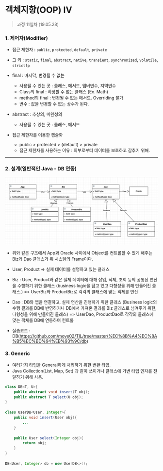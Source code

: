 객체지향(OOP) IV
=========

> 과정 11일차 (19.05.28)

### 1. 제어자(Modifier)
- 접근 제한자 : `public`, `protected`, `default`, `private`
- 그 외 : `static`, `final`, `abstract`, `native`, `transient`, `synchronized`, `volatile`, `strictfp`
- final : 마지막, 변경될 수 없는
    - 사용될 수 있는 곳 : 클래스, 메서드, 멤버변수, 지역번수
    - Class의 final : 확장할 수 없는 클래스 (Ex. Math)
    - method의 final : 변경될 수 없는 메서드. Overriding 불가
    - 변수 : 값을 변경할 수 없는 상수가 된다.

- abstract : 추상의, 미완성의
    - 사용될 수 있는 곳 : 클래스, 메서드

- 접근 제한자를 이용한 캡슐화
    - public > protected > (default) > private
    - 접근 제한자를 사용하는 이유 : 외부로부터 데이터를 보호하고 감추기 위해.

---

### 2. 설계(일반적인 Java - DB 연동)
![](./normal_bizapp_diagram.png)

- 위와 같은 구조에서 App과 Oracle 사이에서 Object를 컨트롤할 수 있게 해주는 Biz와 Dao 클래스가 위 시스템의 Frame이다.

- User, Product => 실제 데이터를 설명하고 있는 클래스
- Biz : User, Product와 같은 실제 데이터에 대해 삽입, 삭제, 조회 등의 공통된 연산을 수행하기 위한 클래스 (business logic을 담고 있고 다형성을 위해 만들어진 클래스.) => UserBiz와 ProductBiz로 각각의 클래스에 맞는 객체를 연산
- Dao : DB와 앱을 연결하고, 실제 연산을 진행하기 위한 클래스 (Business logic의 수행 결과를 DB에 반영하거나 DB에서 가져온 결과를 Biz 클래스로 넘겨주기 위한, 다형성을 위해 만들어진 클래스) => UserDao, ProductDao로 각각의 클래스에 맞는 객체를 DB에 연동하여 컨트롤

- 실습코드 : DB(https://github.com/move02/TIL/tree/master/%EC%8B%A4%EC%8A%B5%EC%BD%94%EB%93%9C/db)


### 3. Generic
- 여러가지 타입을 General하게 처리하기 위한 변환 타입.
- Java Collection(List, Map, Set) 과 같이 쓰이거나 클래스에 가변 타입 인자를 전달하기 위해 사용.
```java
class DB<T, U>{
    public abstract void insert(T obj);
    public abstract T select(U obj);
}

class UserDB<User, Integer>{
    public void insert(User obj){
        ...
    }

    public User select(Integer obj){
        return obj;
    }
}

DB<User, Integer> db = new UserDB<>();
```

